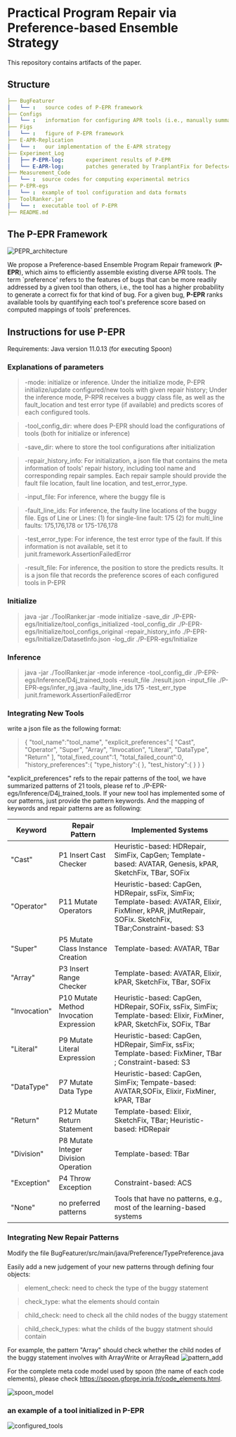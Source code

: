 # Practical Program Repair via Preference-based Ensemble Strategy

This repository contains artifacts of the paper.

## Structure
```yaml
├── BugFeaturer
│   └── :   source codes of P-EPR framework 
├── Configs
│   └── :   information for configuring APR tools (i.e., manually summarized repair patterns of different tools and the repair history)
├── Figs
│   └── :   figure of P-EPR framework
├── E-APR-Replication
│   └── :   our implementation of the E-APR strategy 
├── Experiment_Log
│   ├── P-EPR-log:       experiment results of P-EPR
│   └── E-APR-log:       patches generated by TranplantFix for Defects4J v2.0 bugs
├── Measurement_Code
│   └── :  source codes for computing experimental metrics
├── P-EPR-egs
│   └── :  example of tool configuration and data formats
├── ToolRanker.jar
│   └── :  executable tool of P-EPR
├── README.md

```
## The P-EPR Framework
![PEPR_architecture](./Figs/P-EPR-Framework.PNG)

We propose a Preference-based Ensemble Program Repair framework (**P-EPR**),
which aims to efficiently assemble existing diverse APR tools. The term `preference' refers to the features of bugs that can be more readily addressed by a given tool than others, i.e., the tool has a higher probability to generate a correct fix for that kind of bug. 
For a given bug, **P-EPR** ranks available tools by quantifying each tool's preference score based on computed mappings of tools' preferences.


## Instructions for use P-EPR
Requirements: Java version 11.0.13 (for executing Spoon)

### Explanations of parameters
>-mode: initialize or inference. Under the initialize mode, P-EPR initialize/update configured/new tools with given repair history; Under the inference mode, P-RPR receives a buggy class file, as well as the fault_location and test error type (if available) and predicts scores of each configured tools.

>-tool_config_dir: where does P-EPR should load the configurations of tools (both for initialize or inference)

>-save_dir: where to store the tool configurations after initialization

>-repair_history_info: For initialization, a json file that contains the meta information of tools' repair history, including tool name and corresponding repair samples. Each repair sample should provide the fault file location, fault line location, and test_error_type.

>-input_file: For inference, where the buggy file is

>-fault_line_ids: For inference, the faulty line locations of the buggy file. Egs of Line or Lines: (1) for single-line fault: 175 (2) for multi_line faults: 175,176,178 or 175-176,178

>-test_error_type:  For inference, the test error type of the fault. If this information is not available, set it to junit.framework.AssertionFailedError

>-result_file: For inference, the position to store the predicts results. It is a json file that records the preference scores of each configured tools in P-EPR 

### Initialize 
> java -jar ./ToolRanker.jar -mode initialize -save_dir ./P-EPR-egs/Initialize/tool_configs_initialized -tool_config_dir ./P-EPR-egs/Initialize/tool_configs_original -repair_history_info ./P-EPR-egs/Initialize/DatasetInfo.json -log_dir ./P-EPR-egs/Initialize
### Inference 
> java -jar ./ToolRanker.jar -mode inference -tool_config_dir ./P-EPR-egs/Inference/D4j_trained_tools -result_file ./result.json -input_file ./P-EPR-egs/infer_rg.java -faulty_line_ids 175 -test_err_type junit.framework.AssertionFailedError
### Integrating New Tools
write a json file as the following format:

>{
	"tool_name":"tool_name",
	"explicit_preferences":[
		"Cast",
		"Operator",
		"Super",
		"Array",
		"Invocation",
		"Literal",
		"DataType",
		"Return"
	],
	"total_fixed_count":1,
	"total_failed_count":0,
	"history_preferences":{
		"type_history":{
		},
		"test_history":{
		}
	}
}

"explicit_preferences" refs to the repair patterns of the tool, we have summarized patterns of 21 tools, please ref to ./P-EPR-egs/Inference/D4j_trained_tools.
If your new tool has implemented some of our patterns, just provide the pattern keywords.
And the mapping of keywords and repair patterns are as following:

| Keyword    | Repair Pattern     | Implemented Systems    |
| -------- | -------- | -------- |
| "Cast" | P1 Insert Cast Checker | Heuristic-based: HDRepair, SimFix, CapGen; Template-based: AVATAR, Genesis, kPAR, SketchFix, TBar, SOFix |
| "Operator" |P11 Mutate Operators | Heuristic-based: CapGen, HDRepair, ssFix, SimFix; Template-based: AVATAR, Elixir, FixMiner, kPAR, jMutRepair, SOFix. SketchFix, TBar;Constraint-based: S3|
| "Super" | P5 Mutate Class Instance Creation | Template-based: AVATAR, TBar |
| "Array" | P3 Insert Range Checker | Template-based: AVATAR, Elixir, kPAR, SketchFix, TBar, SOFix |
| "Invocation" | P10 Mutate Method Invocation Expression | Heuristic-based: CapGen, HDRepair, SOFix, ssFix, SimFix; Template-based: Elixir, FixMiner, kPAR, SketchFix, SOFix, TBar |
| "Literal" | P9 Mutate Literal Expression | Heuristic-based: CapGen, HDRepair, SimFix, ssFix; Template-based: FixMiner, TBar ; Constraint-based: S3 |
| "DataType" | P7 Mutate Data Type | Heuristic-based: CapGen, SimFix; Tempate-based: AVATAR,SOFix, Elixir, FixMiner, kPAR, TBar |
| "Return" | P12 Mutate Return Statement | Template-based: Elixir, SketchFix, TBar; Heuristic-based: HDRepair |
| "Division" | P8 Mutate Integer Division Operation |Template-based: TBar|
| "Exception" | P4 Throw Exception|Constraint-based: ACS |
| "None" | no preferred patterns | Tools that have no patterns, e.g., most of the learning-based systems |

### Integrating New Repair Patterns
Modify the file BugFeaturer/src/main/java/Preference/TypePreference.java

Easily add a new judgement of your new patterns through defining four objects:
>element_check: need to check the type of the buggy statement

>check_type: what the elements should contain

>child_check: need to check all the child nodes of the buggy statement
 
>child_check_types: what the childs of the buggy statment should contain

For example, the pattern "Array" should check whether the child nodes of the buggy statement involves with ArrayWrite or ArrayRead 
![pattern_add](./Figs/pattern_add.png)

For the complete meta code model used by spoon (the name of each code elements), please check https://spoon.gforge.inria.fr/code_elements.html.

![spoon_model](./Figs/spoon_model.png)
### an example of a tool initialized in P-EPR
![configured_tools](./Figs/tool_configuration_example.PNG)
